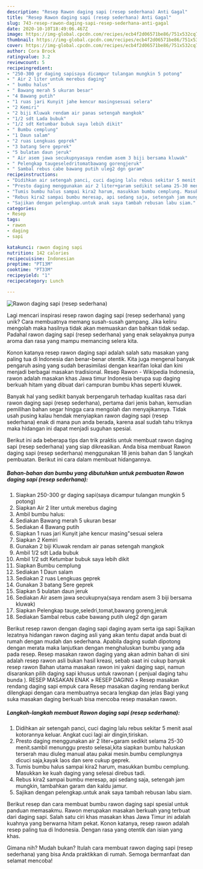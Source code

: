```yaml
---
description: "Resep Rawon daging sapi (resep sederhana) Anti Gagal"
title: "Resep Rawon daging sapi (resep sederhana) Anti Gagal"
slug: 743-resep-rawon-daging-sapi-resep-sederhana-anti-gagal
date: 2020-10-10T18:49:06.467Z
image: https://img-global.cpcdn.com/recipes/ecb4f2d06571be86/751x532cq70/rawon-daging-sapi-resep-sederhana-foto-resep-utama.jpg
thumbnail: https://img-global.cpcdn.com/recipes/ecb4f2d06571be86/751x532cq70/rawon-daging-sapi-resep-sederhana-foto-resep-utama.jpg
cover: https://img-global.cpcdn.com/recipes/ecb4f2d06571be86/751x532cq70/rawon-daging-sapi-resep-sederhana-foto-resep-utama.jpg
author: Cora Brock
ratingvalue: 3.2
reviewcount: 5
recipeingredient:
- "250-300 gr daging sapisaya dicampur tulangan mungkin 5 potong"
- " Air 2 liter untuk merebus daging"
- " bumbu halus"
- " Bawang merah 5 ukuran besar"
- "4 Bawang putih"
- "1 ruas jari Kunyit jahe kencur masingsesuai selera"
- "2 Kemiri"
- "2 biji Kluwak rendam air panas setengah mangkok"
- "1/2 sdt Lada bubuk"
- "1/2 sdt Ketumbar bubuk saya lebih dikit"
- " Bumbu cemplung"
- "1 Daun salam"
- "2 ruas Lengkuas geprek"
- "3 batang Sere geprek"
- "5 bulatan daun jeruk"
- " Air asem jawa secukupnyasaya rendam asem 3 biji bersama kluwak"
- " Pelengkap taugeseledritomatbawang gorengjeruk"
- " Sambal rebus cabe bawang putih uleg2 dgn garam"
recipeinstructions:
- "Didihkan air setengah panci, cuci daging lalu rebus sekitar 5 menit asal kotorannya keluar. Angkat cuci lagi air dingin,tiriskan."
- "Presto daging menggunakan air 2 liter+garam sedikit selama 25-30 menit.sambil menunggu presto selesai,kita siapkan bumbu haluskan terserah mau diuleg manual atau pakai mesin.bumbu cemplungnya dicuci saja,kayak laos dan sere cukup geprek."
- "Tumis bumbu halus sampai kira2 harum, masukkan bumbu cemplung. Masukkan ke kuah daging yang selesai direbus tadi."
- "Rebus kira2 sampai bumbu meresap, api sedang saja, setengah jam mungkin, tambahkan garam dan kaldu jamur."
- "Sajikan dengan pelengkap.untuk anak saya tambah rebusan labu siam."
categories:
- Resep
tags:
- rawon
- daging
- sapi

katakunci: rawon daging sapi 
nutrition: 142 calories
recipecuisine: Indonesian
preptime: "PT13M"
cooktime: "PT33M"
recipeyield: "1"
recipecategory: Lunch

---
```



![Rawon daging sapi (resep sederhana)](https://img-global.cpcdn.com/recipes/ecb4f2d06571be86/751x532cq70/rawon-daging-sapi-resep-sederhana-foto-resep-utama.jpg)

Lagi mencari inspirasi resep rawon daging sapi (resep sederhana) yang unik? Cara membuatnya memang susah-susah gampang. Jika keliru mengolah maka hasilnya tidak akan memuaskan dan bahkan tidak sedap. Padahal rawon daging sapi (resep sederhana) yang enak selayaknya punya aroma dan rasa yang mampu memancing selera kita.

Konon katanya resep rawon daging sapi adalah salah satu masakan yang paling tua di Indonesia dan benar-benar otentik. Kita juga mengenal banyak pengaruh asing yang sudah berasimilasi dengan kearifan lokal dan kini menjadi berbagai masakan tradisional. Resep Rawon - Wikipedia Indonesia, rawon adalah masakan khas Jawa timur Indonesia berupa sup daging berkuah hitam yang dibuat dari campuran bumbu khas seperti kluwek.

Banyak hal yang sedikit banyak berpengaruh terhadap kualitas rasa dari rawon daging sapi (resep sederhana), pertama dari jenis bahan, kemudian pemilihan bahan segar hingga cara mengolah dan menyajikannya. Tidak usah pusing kalau hendak menyiapkan rawon daging sapi (resep sederhana) enak di mana pun anda berada, karena asal sudah tahu triknya maka hidangan ini dapat menjadi suguhan spesial.


Berikut ini ada beberapa tips dan trik praktis untuk membuat rawon daging sapi (resep sederhana) yang siap dikreasikan. Anda bisa membuat Rawon daging sapi (resep sederhana) menggunakan 18 jenis bahan dan 5 langkah pembuatan. Berikut ini cara dalam membuat hidangannya.

<!--inarticleads1-->

##### Bahan-bahan dan bumbu yang dibutuhkan untuk pembuatan Rawon daging sapi (resep sederhana):

1. Siapkan 250-300 gr daging sapi(saya dicampur tulangan mungkin 5 potong)
1. Siapkan  Air 2 liter untuk merebus daging
1. Ambil  bumbu halus:
1. Sediakan  Bawang merah 5 ukuran besar
1. Sediakan 4 Bawang putih
1. Siapkan 1 ruas jari Kunyit jahe kencur masing&#34;sesuai selera
1. Siapkan 2 Kemiri
1. Gunakan 2 biji Kluwak rendam air panas setengah mangkok
1. Ambil 1/2 sdt Lada bubuk
1. Ambil 1/2 sdt Ketumbar bubuk saya lebih dikit
1. Siapkan  Bumbu cemplung
1. Sediakan 1 Daun salam
1. Sediakan 2 ruas Lengkuas geprek
1. Gunakan 3 batang Sere geprek
1. Siapkan 5 bulatan daun jeruk
1. Sediakan  Air asem jawa secukupnya(saya rendam asem 3 biji bersama kluwak)
1. Siapkan  Pelengkap tauge,seledri,tomat,bawang goreng,jeruk
1. Sediakan  Sambal rebus cabe bawang putih uleg2 dgn garam


Berikut resep rawon dengan daging sapi daging ayam serta iga sapi  Sajikan lezatnya hidangan rawon daging asli yang akan tentu dapat anda buat di rumah dengan mudah dan sederhana. Apabila daging sudah dipotong dengan merata maka lanjutkan dengan menghaluskan bumbu yang ada pada resep. Resep masakan rawon daging yang akan admin bahan di sini adalah resep rawon asli bukan hasil kreasi, sebab saat ini cukup banyak resep rawon Bahan utama masakan rawon ini yakni daging sapi, namun disarankan pilih daging sapi khusus untuk rawonan ( penjual daging tahu bunda ). RESEP MASAKAN ENAK » RESEP DAGING » Resep masakan rendang daging sapi empuk cara Resep masakan daging rendang berikut dilengkapi dengan cara membuatnya secara lengkap dan jelas Bagi yang suka masakan daging berkuah bisa mencoba resep masakan rawon. 

<!--inarticleads2-->

##### Langkah-langkah membuat Rawon daging sapi (resep sederhana):

1. Didihkan air setengah panci, cuci daging lalu rebus sekitar 5 menit asal kotorannya keluar. Angkat cuci lagi air dingin,tiriskan.
1. Presto daging menggunakan air 2 liter+garam sedikit selama 25-30 menit.sambil menunggu presto selesai,kita siapkan bumbu haluskan terserah mau diuleg manual atau pakai mesin.bumbu cemplungnya dicuci saja,kayak laos dan sere cukup geprek.
1. Tumis bumbu halus sampai kira2 harum, masukkan bumbu cemplung. Masukkan ke kuah daging yang selesai direbus tadi.
1. Rebus kira2 sampai bumbu meresap, api sedang saja, setengah jam mungkin, tambahkan garam dan kaldu jamur.
1. Sajikan dengan pelengkap.untuk anak saya tambah rebusan labu siam.


Berikut resep dan cara membuat bumbu rawon daging sapi spesial untuk panduan memasakmu. Rawon merupakan masakan berkuah yang terbuat dari daging sapi. Salah satu ciri khas masakan khas Jawa Timur ini adalah kuahnya yang berwarna hitam pekat. Konon katanya, resep rawon adalah resep paling tua di Indonesia. Dengan rasa yang otentik dan isian yang khas. 

Gimana nih? Mudah bukan? Itulah cara membuat rawon daging sapi (resep sederhana) yang bisa Anda praktikkan di rumah. Semoga bermanfaat dan selamat mencoba!
